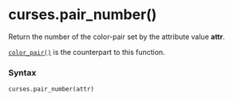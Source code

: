 # curses.pair_number()

Return the number of the color-pair set by the attribute value **attr**. 

[`color_pair()`](/modules/curses/color_pair.md) is the counterpart to this function.

### Syntax

```python
curses.pair_number(attr)
```